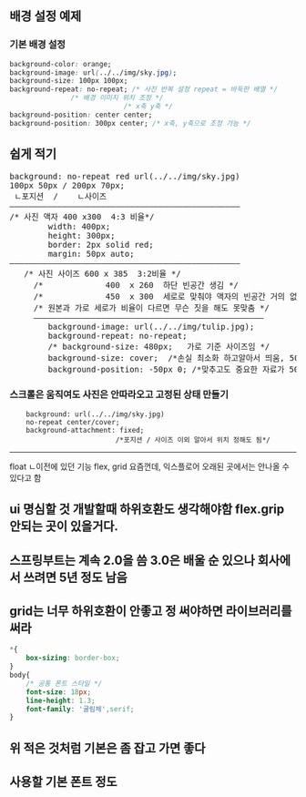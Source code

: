## 배경 설정 예제

### 기본 배경 설정
```css
background-color: orange;
background-image: url(../../img/sky.jpg);
background-size: 100px 100px;
background-repeat: no-repeat; /* 사진 반복 설정 repeat = 바둑판 배열 */
               /* 배경 이미지 위치 조정 */
			                /* x축 y축 */
background-position: center center;
background-position: 300px center; /* x축, y축으로 조정 가능 */
```
## 쉽게 적기
<pre>
background: no-repeat red url(../../img/sky.jpg)
100px 50px / 200px 70px;
 ㄴ포지션  /    ㄴ사이즈
――――――――――――――――――――――――――――――――――――――――――――――――
/* 사진 액자 400 x300  4:3 비율*/
		width: 400px;
		height: 300px;
		border: 2px solid red;
		margin: 50px auto;
――――――――――――――――――――――――――――――――――――――――――――――――
   /* 사진 사이즈 600 x 385  3:2비율 */
	 /*             400  x 260  하단 빈공간 생김 */
	 /*             450  x 300  세로로 맞춰야 액자의 빈공간 거의 없게 됨/*/ 
	 /* 원본과 가로 세로가 비율이 다르면 무슨 짓을 해도 못맞춤 */
	 ――――――――――――――――――――――――――――――――――――――――――――――――
		background-image: url(../../img/tulip.jpg);
		background-repeat: no-repeat;
		/* background-size: 480px;   가로 기준 사이즈임 */
		background-size: cover;  /*손실 최소화 하고알아서 띄움, 50px 정도손해*/
		background-position: -50px 0; /*맞추고도 중요한 자료가 50px에 있다면 포지션 옮기면 잘 나옴*/ /*x포지션 -50만큼 가*/
</pre>

### 스크롤은 움직여도 사진은 안따라오고 고정된 상태 만들기
		background: url(../../img/sky.jpg)
		no-repeat center/cover;        
		background-attachment: fixed; 
		                      /*포지션 / 사이즈 이외 알아서 위치 정해도 됨*/
---
float 
ㄴ이전에 있던 기능
flex, grid 요즘껀데, 익스플로어 오래된 곳에서는 안나올 수 있다고 함

ui 명심할 것
개발할때 하위호환도 생각해야함
 flex.grip 안되는 곳이 있을거다.
---
스프링부트는 계속 2.0을 씀
3.0은 배울 순 있으나 회사에서 쓰려면 5년 정도 남음
---
grid는 너무 하위호환이 안좋고
         정 써야하면 라이브러리를 써라
---
```css
*{
	box-sizing: border-box;
}
body{
	/* 공통 폰트 스타일 */
	font-size: 18px;
	line-height: 1.3;
	font-family: '굴림체',serif;
}
```

## 위 적은 것처럼 기본은 좀 잡고 가면 좋다
##  사용할 기본 폰트 정도


